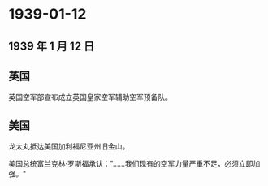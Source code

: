# 1939-01-12

## 1939 年 1 月 12 日

## 英国

英国空军部宣布成立英国皇家空军辅助空军预备队。

## 美国

龙太丸抵达美国加利福尼亚州旧金山。

美国总统富兰克林·罗斯福承认："......我们现有的空军力量严重不足，必须立即加强。"


